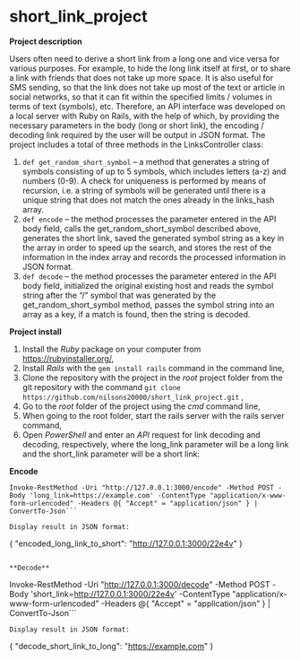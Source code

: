 # short_link_project

**Project description**

Users often need to derive a short link from a long one and vice versa for various purposes. For example, to hide the long link itself at first, or to share a link with friends that does not take up more space. 
It is also useful for SMS sending, so that the link does not take up most of the text or article in social networks, so that it can fit within the specified limits / volumes in terms of text (symbols), etc. 
Therefore, an API interface was developed on a local server with Ruby on Rails, with the help of which, by providing the necessary parameters in the body (long or short link), the encoding / decoding link required by the user will be output in JSON format.
The project includes a total of three methods in the LinksController class:
1. ```def get_random_short_symbol``` – a method that generates a string of symbols consisting of up to 5 symbols, which includes letters (a-z) and numbers (0-9). 
   A check for uniqueness is performed by means of recursion, i.e. a string of symbols will be generated until there is a unique string that does not match the ones already in the links_hash array.
2. ```def encode``` – the method processes the parameter entered in the API body field, calls the get_random_short_symbol described above, generates the short link, saved the generated symbol string as a key in the array in order to speed up the search, and stores the rest of the information in the index array and records the processed information in JSON format.
3. ```def decode``` – the method processes the parameter entered in the API body field,
initialized the original existing host and reads the symbol string after the “/” symbol that was generated by the get_random_short_symbol method, passes the symbol string into an array as a key, if a match is found, then the string is decoded.

**Project install**

1. Install the _Ruby_ package on your computer from https://rubyinstaller.org/,
2. Install _Rails_ with the ```gem install rails``` command in the command line,
3. Clone the repository with the project in the _root_ project folder from the git repository with the command ```git clone https://github.com/nilsons20000/short_link_project.git``` ,
4. Go to the _root_ folder of the project using the _cmd_ command line,
5. When going to the root folder, start the rails server with the rails server command,
6. Open _PowerShell_ and enter an _API_ request for link decoding and decoding, respectively, where the long_link parameter will be a long link and the short_link parameter will be a short link:

**Encode**
```
Invoke-RestMethod -Uri "http://127.0.0.1:3000/encode" -Method POST -Body 'long_link=https://example.com' -ContentType "application/x-www-form-urlencoded" -Headers @{ "Accept" = "application/json" } | ConvertTo-Json```

Display result in JSON format:

```
{
    "encoded_long_link_to_short":  "http://127.0.0.1:3000/22e4v"
}
```

**Decode**

```
Invoke-RestMethod -Uri "http://127.0.0.1:3000/decode" -Method POST -Body 'short_link=http://127.0.0.1:3000/22e4v' -ContentType "application/x-www-form-urlencoded" -Headers @{ "Accept" = "application/json" } | ConvertTo-Json```
```
Display result in JSON format:

```
{
    "decode_short_link_to_long":  "https://example.com"
}
```




